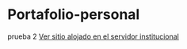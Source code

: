 # Portafolio-personal
 
 prueba 2 
[Ver sitio alojado en el servidor institucional](https://teclab.uct.cl/~nicolas.huenchual/index.html)